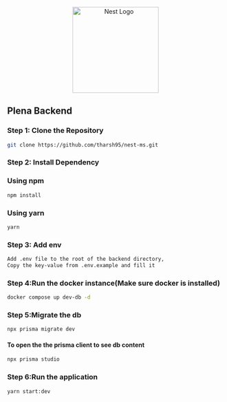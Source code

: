 <p align="center">
  <a href="http://nestjs.com/" target="blank"><img src="https://nestjs.com/img/logo-small.svg" width="200" alt="Nest Logo" /></a>
</p>


## Plena Backend


### Step 1: Clone the Repository

```bash
git clone https://github.com/tharsh95/nest-ms.git
```

### Step 2: Install Dependency
### Using npm
```bash
npm install
```
### Using yarn
```bash
yarn
```
### Step 3: Add env
```bash
Add .env file to the root of the backend directory, 
Copy the key-value from .env.example and fill it
```
### Step 4:Run the docker instance(Make sure docker is installed)
```bash
docker compose up dev-db -d
```
### Step 5:Migrate the db
```bash
npx prisma migrate dev
```
#### To open the the prisma client to see db content
```bash
npx prisma studio
```
### Step 6:Run the application
```bash
yarn start:dev
```
